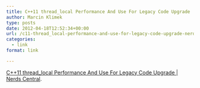 ```yaml
---
title: C++11 thread_local Performance And Use For Legacy Code Upgrade | Nerds Central
author: Marcin Klimek
type: posts
date: 2012-04-18T12:52:34+00:00
url: /c11-thread_local-performance-and-use-for-legacy-code-upgrade-nerds-central/
categories:
  - link
format: link

---
```

[C++11 thread_local Performance And Use For Legacy Code Upgrade | Nerds Central][1].

 [1]: http://nerds-central.blogspot.com/2012/03/c11-threadlocal-performance-and-use-for.html
